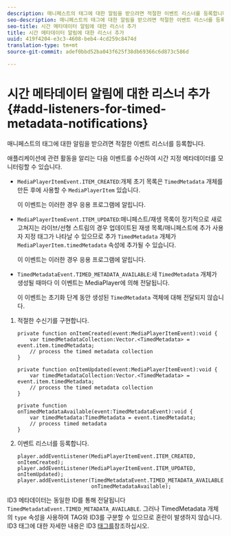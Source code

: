 ```yaml
---
description: 매니페스트의 태그에 대한 알림을 받으려면 적절한 이벤트 리스너를 등록합니다.
seo-description: 매니페스트의 태그에 대한 알림을 받으려면 적절한 이벤트 리스너를 등록합니다.
seo-title: 시간 메타데이터 알림에 대한 리스너 추가
title: 시간 메타데이터 알림에 대한 리스너 추가
uuid: 419f4204-e3c3-4608-beb4-4cd259c8474d
translation-type: tm+mt
source-git-commit: adef0bbd52ba043f625f38db69366c6d873c586d

---
```



# 시간 메타데이터 알림에 대한 리스너 추가{#add-listeners-for-timed-metadata-notifications}

매니페스트의 태그에 대한 알림을 받으려면 적절한 이벤트 리스너를 등록합니다.

애플리케이션에 관련 활동을 알리는 다음 이벤트를 수신하여 시간 지정 메타데이터를 모니터링할 수 있습니다.

* `MediaPlayerItemEvent.ITEM_CREATED`:개체 초기 목록은 `TimedMetadata` 개체를 만든 후에 사용할 수 `MediaPlayerItem` 있습니다.

   이 이벤트는 이러한 경우 응용 프로그램에 알립니다.

* `MediaPlayerItemEvent.ITEM_UPDATED`:매니페스트/재생 목록이 정기적으로 새로 고쳐지는 라이브/선형 스트림의 경우 업데이트된 재생 목록/매니페스트에 추가 사용자 지정 태그가 나타날 수 있으므로 추가 `TimedMetadata` 개체가 `MediaPlayerItem.timedMetadata` 속성에 추가될 수 있습니다.

   이 이벤트는 이러한 경우 응용 프로그램에 알립니다.

* `TimedMetadataEvent.TIMED_METADATA_AVAILABLE`:새 `TimedMetadata` 개체가 생성될 때마다 이 이벤트는 MediaPlayer에 의해 전달됩니다.

   이 이벤트는 초기화 단계 동안 생성된 `TimedMetadata` 객체에 대해 전달되지 않습니다.

1. 적절한 수신기를 구현합니다.

   ```
   private function onItemCreated(event:MediaPlayerItemEvent):void { 
       var timedMetadataCollection:Vector.<TimedMetadata> = event.item.timedMetadata; 
       // process the timed metadata collection 
   } 
   
   private function onItemUpdated(event:MediaPlayerItemEvent):void { 
       var timedMetadataCollection:Vector.<TimedMetadata> = event.item.timedMetadata; 
       // process the timed metadata collection 
   } 
   
   private function onTimedMetadataAvailable(event:TimedMetadataEvent):void { 
       var timedMetadata:TimedMetadata = event.timedMetadata; 
       // process timed metadata 
   }
   ```

1. 이벤트 리스너를 등록합니다.

   ```
   player.addEventListener(MediaPlayerItemEvent.ITEM_CREATED, onItemCreated); 
   player.addEventListener(MediaPlayerItemEvent.ITEM_UPDATED, onItemUpdated); 
   player.addEventListener(TimedMetadataEvent.TIMED_METADATA_AVAILABLE,  
                           onTimedMetadataAvailable);
   ```

ID3 메타데이터는 동일한 ID를 통해 전달됩니다 `TimedMetadataEvent.TIMED_METADATA_AVAILABLE`. 그러나 TimedMetadata 개체의 `type` 속성을 사용하여 TAG와 ID3를 구분할 수 있으므로 혼란이 발생하지 않습니다. ID3 태그에 대한 자세한 내용은 ID3 [태그를](../../../tvsdk-1.4-for-desktop-hls/r-psdk-dhls-1.4-notification-system/notification-system/t-psdk-dhls-1.4-id3-metadata-retrieve.md)참조하십시오.